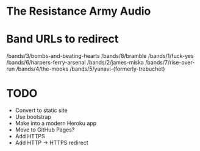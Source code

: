 # The Resistance Army Audio

# Band URLs to redirect

/bands/3/bombs-and-beating-hearts
/bands/8/bramble
/bands/1/fuck-yes
/bands/6/harpers-ferry-arsenal
/bands/2/james-miska
/bands/7/rise-over-run
/bands/4/the-mooks
/bands/5/yunavi-(formerly-trebuchet)

# TODO

- Convert to static site
- Use bootstrap
- Make into a modern Heroku app
- Move to GitHub Pages?
- Add HTTPS
- Add HTTP -> HTTPS redirect

